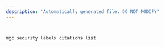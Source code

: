 ```yaml
---
description: "Automatically generated file. DO NOT MODIFY"
---
```


```bash


mgc security labels citations list

```